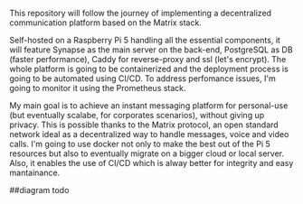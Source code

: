 This repository will follow the journey of implementing a decentralized communication platform based on the Matrix stack.

Self-hosted on a Raspberry Pi 5 handling all the essential components, it will feature Synapse as the main server on the back-end, PostgreSQL as DB (faster performance), Caddy for reverse-proxy and ssl (let's encrypt).
The whole platform is going to be containerized and the deployment process is going to be automated using CI/CD.
To address perfomance issues, I'm going to monitor it using the Prometheus stack.

My main goal is to achieve an instant messaging platform for personal-use (but eventually scalabe, for corporates scenarios), without giving up privacy.
This is possible thanks to the Matrix protocol, an open standard network ideal as a decentralized way to handle messages, voice and video calls.
I'm going to use docker not only to make the best out of the Pi 5 resources but also to eventually migrate on a bigger cloud or local server. Also, it enables the use of CI/CD which is alway better for integrity and easy mantainance.

##diagram todo





